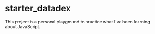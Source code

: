 # starter_datadex
This project is a personal playground to practice what I've been learning about JavaScript.
